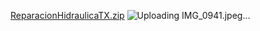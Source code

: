 [ReparacionHidraulicaTX.zip](https://github.com/user-attachments/files/21312513/ReparacionHidraulicaTX.zip)
![Uploading IMG_0941.jpeg…]()
